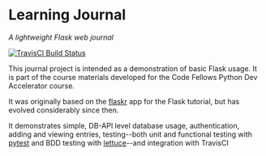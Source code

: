 # Learning Journal

*A lightweight Flask web journal*

[![TravisCI Build Status](https://travis-ci.org/cewing/learning_journal.svg?branch=master)](https://travis-ci.org/cewing/learning_journal.svg?branch=master)

This journal project is intended as a demonstration of basic Flask usage. It is
part of the course materials developed for the Code Fellows Python Dev
Accelerator course.

It was originally based on the [flaskr](http://flask.pocoo.org/docs/tutorial/)
app for the Flask tutorial, but has evolved considerably since then.

It demonstrates simple, DB-API level database usage, authentication, adding and
viewing entries, testing--both unit and functional testing with
[pytest](http://pytest.org) and BDD testing with
[lettuce](http://lettuce.it)--and integration with TravisCI
